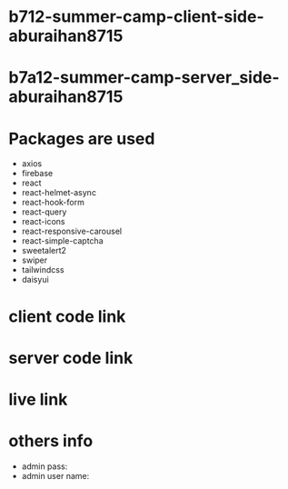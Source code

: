 # b712-summer-camp-client-side-aburaihan8715

# b7a12-summer-camp-server_side-aburaihan8715

# Packages are used

- axios
- firebase
- react
- react-helmet-async
- react-hook-form
- react-query
- react-icons
- react-responsive-carousel
- react-simple-captcha
- sweetalert2
- swiper
- tailwindcss
- daisyui

# client code link

# server code link

# live link

# others info

- admin pass:
- admin user name:
